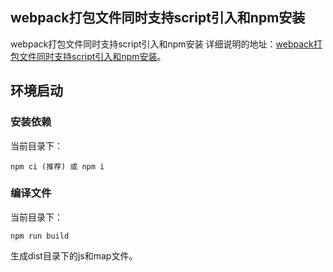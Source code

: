 ## webpack打包文件同时支持script引入和npm安装

webpack打包文件同时支持script引入和npm安装
详细说明的地址：[webpack打包文件同时支持script引入和npm安装](http://www.zhuyuntao.cn/2019/04/17/webpack打包文件同时支持script引入和npm安装/)。

## 环境启动

### 安装依赖
当前目录下：
```
npm ci (推荐) 或 npm i
```

### 编译文件
当前目录下：
```
npm run build
```
生成dist目录下的js和map文件。
